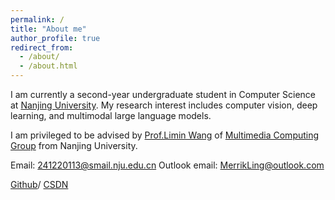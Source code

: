 ```yaml
---
permalink: /
title: "About me"
author_profile: true
redirect_from: 
  - /about/
  - /about.html
---
```


I am currently a second-year undergraduate student in Computer Science at [Nanjing University](https://www.nju.edu.cn/). My research interest includes computer vision, deep learning, and multimodal large language models.

I am privileged to be advised by [Prof.Limin Wang](https://wanglimin.github.io/) of [Multimedia Computing Group](https://mcg.nju.edu.cn/en/index.html) from Nanjing University.

Email: 241220113@smail.nju.edu.cn
Outlook email: MerrikLing@outlook.com

[Github](https://github.com/MerrikLing)/ [CSDN](https://blog.csdn.net/2403_87029609?type=blog)

